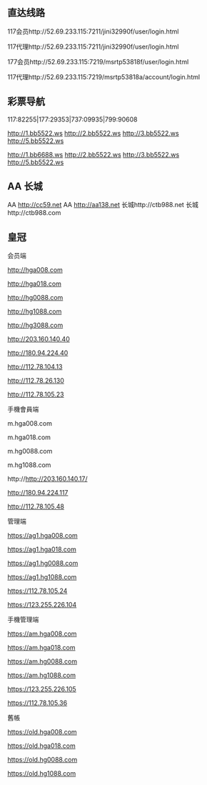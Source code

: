 直达线路
-------
117会员http://52.69.233.115:7211/jini32990f/user/login.html

117代理http://52.69.233.115:7211/jini32990f/user/login.html

177会员http://52.69.233.115:7219/msrtp53818f/user/login.html

117代理http://52.69.233.115:7219/msrtp53818a/account/login.html

彩票导航  
--------
117:82255|177:29353|737:09935|799:90608

http://1.bb5522.ws  http://2.bb5522.ws  http://3.bb5522.ws  http://5.bb5522.ws  

http://1.bb6688.ws  http://2.bb5522.ws  http://3.bb5522.ws  http://5.bb5522.ws

AA 长城
-------
AA http://cc59.net  AA http://aa138.net  长城http://ctb988.net  长城http://ctb988.com

皇冠
----
会员端

http://hga008.com

http://hga018.com

http://hg0088.com

http://hg1088.com

http://hg3088.com

http://203.160.140.40

http://180.94.224.40

http://112.78.104.13

http://112.78.26.130

http://112.78.105.23

手機會員端

m.hga008.com

m.hga018.com

m.hg0088.com

m.hg1088.com

http://http://203.160.140.17/

http://180.94.224.117

http://112.78.105.48

管理端

https://ag1.hga008.com

https://ag1.hga018.com

https://ag1.hg0088.com

https://ag1.hg1088.com

https://112.78.105.24

https://123.255.226.104

手機管理端

https://am.hga008.com

https://am.hga018.com

https://am.hg0088.com

https://am.hg1088.com

https://123.255.226.105

https://112.78.105.36

舊帳

https://old.hga008.com

https://old.hga018.com

https://old.hg0088.com

https://old.hg1088.com
